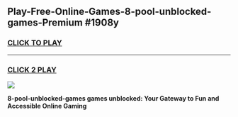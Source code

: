 
## Play-Free-Online-Games-8-pool-unblocked-games-Premium #1908y
<h3>
<a href="https://premium.freeplayer.one?title=8-pool-unblocked-games&ref=8M">CLICK TO PLAY</a></h3>
<hr>

<h3>
<a href="https://premium.freeplayer.one?title=8-pool-unblocked-games&ref=8M">CLICK 2 PLAY</a>
  
</h3>

<a href="https://premium.freeplayer.one?title=8-pool-unblocked-games&ref=8M"><img src="https://clearcache.store/games.png"></a>


**8-pool-unblocked-games games unblocked: Your Gateway to Fun and Accessible Online Gaming**
